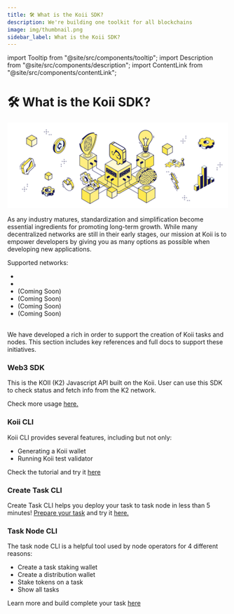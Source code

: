 ```yaml
---
title: 🛠 What is the Koii SDK?
description: We're building one toolkit for all blockchains
image: img/thumbnail.png
sidebar_label: What is the Koii SDK?
---
```


import Tooltip from "@site/src/components/tooltip";
import Description from "@site/src/components/description";
import ContentLink from "@site/src/components/contentLink";

# 🛠 What is the Koii SDK?

![Banner](./img/What%20is%20the%20Koii%20SDK_.svg)

<Description
  text="We're building one toolkit for all blockchains"
/>

As any industry matures, standardization and simplification become essential ingredients for promoting long-term growth. While many decentralized networks are still in their early stages, our mission at Koii is to empower developers by giving you as many options as possible when developing new applications.&#x20;

Supported networks:

- <Tooltip text="Ethereum"/>
- <Tooltip text="Arweave"/>
- <Tooltip text="Filecoin"/> (Coming Soon)
- <Tooltip text="Polygon"/> (Coming Soon)
- <Tooltip text="Solana"/> (Coming Soon)
- <Tooltip text="NEAR"/> (Coming Soon)

<br />
We have developed a rich <Tooltip text="SDK"/>  in order to support the creation of Koii tasks and nodes. This section includes key references and full <Tooltip text="API"/>  docs to support these initiatives.

### Web3 SDK

This is the KOII (K2) Javascript API built on the Koii. User can use this SDK to check status and fetch info from the K2 network.

Check more usage [here.](./koii-javascript-api)

### Koii CLI

Koii CLI provides several features, including but not only:

- Generating a Koii wallet
- Running Koii test validator

Check the tutorial and try it [here](/develop/category/koii-command-line-tool)

### Create Task CLI

Create Task CLI helps you deploy your task to task node in less than 5 minutes! [Prepare your task](/develop/write-a-koii-task/task-development-guide/) and try it [here.](/quickstart/command-line-tool/create-task-cli)

### Task Node CLI

The task node CLI is a helpful tool used by node operators for 4 different reasons:

- Create a task staking wallet
- Create a distribution wallet
- Stake tokens on a task
- Show all tasks

Learn more and build complete your task [here](./what-is-the-koii-sdk)

<!-- ### Looking for a quick start?

Head to our [Koii-X docs](/develop/build-dapps-with-koii/welcome-to-koii-x/) to learn how you can deploy a dApp in under 10 minutes today.

<ContentLink title="👋 Welcome to koii-X" link="/develop/build-dapps-with-koii/welcome-to-koii-x/"/> -->
